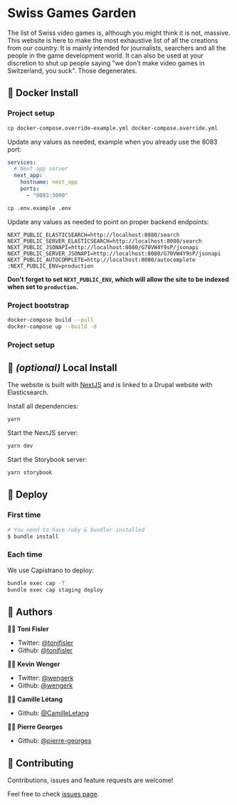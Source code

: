 # Swiss Games Garden

The list of Swiss video games is, although you might think it is not, massive. This website is here to make the most exhaustive list of all the creations from our country. It is mainly intended for journalists, searchers and all the people in the game development world. It can also be used at your discretion to shut up people saying "we don't make video games in Switzerland, you suck". Those degenerates.

## 🐳 Docker Install

### Project setup

```bash
cp docker-compose.override-example.yml docker-compose.override.yml
```

Update any values as needed, example when you already use the 8083 port:

```yml
services:
  # Next app server
  next_app:
    hostname: next_app
    ports:
      - "8083:3000"
```

```bash
cp .env.example .env
```

Update any values as needed to point on proper backend endpoints:

```.env
NEXT_PUBLIC_ELASTICSEARCH=http://localhost:8080/search
NEXT_PUBLIC_SERVER_ELASTICSEARCH=http://localhost:8080/search
NEXT_PUBLIC_JSONAPI=http://localhost:8080/G70VW4Y9sP/jsonapi
NEXT_PUBLIC_SERVER_JSONAPI=http://localhost:8080/G70VW4Y9sP/jsonapi
NEXT_PUBLIC_AUTOCOMPLETE=http://localhost:8080/autocomplete
:NEXT_PUBLIC_ENV=production
```

**Don't forget to set `NEXT_PUBLIC_ENV`, which will allow the site to be indexed when set to `production`.**

### Project bootstrap

```bash
docker-compose build --pull
docker-compose up --build -d
```

### Project setup

## 🚛 *(optional)* Local Install

The website is built with [NextJS](http://nextjs.org/) and is linked to a Drupal website with Elasticsearch.

Install all dependencies:

```bash
yarn
```

Start the NextJS server:

```bash
yarn dev
```

Start the Storybook server:

```bash
yarn storybook
```

## 🚀 Deploy

### First time

```bash
# You need to have ruby & bundler installed
$ bundle install
```

### Each time

We use Capistrano to deploy:

```bash
bundle exec cap -T
bundle exec cap staging deploy
```

## 🤷 Authors

👨‍💻 **Toni Fisler**

* Twitter: [@tonifisler](https://twitter.com/tonifisler)
* Github: [@tonifisler](https://github.com/tonifisler)

👨‍💻 **Kevin Wenger**

* Twitter: [@wengerk](https://twitter.com/wengerk)
* Github: [@wengerk](https://github.com/wengerk)

👩‍💻 **Camille Létang**

* Github: [@CamilleLetang](https://github.com/CamilleLetang)

👨‍💻 **Pierre Georges**

* Github: [@pierre-georges](https://github.com/pierre-georges)

## 🤝 Contributing

Contributions, issues and feature requests are welcome!

Feel free to check [issues page](https://github.com/Games-of-Switzerland/gos-website/issues).

